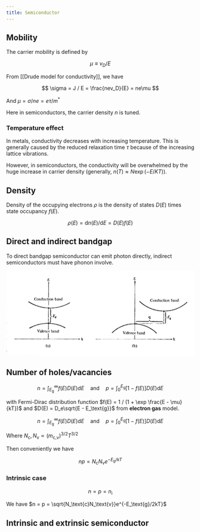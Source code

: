 ```yaml
---
title: Semiconductor
---
```


## Mobility

The carrier mobility is defined by

$$ \mu \equiv v_D / E $$

From [[Drude model for conductivity]], we have

$$ \sigma = J / E = \frac{nev_D}{E} = ne\mu $$

And $\mu = \sigma / ne = e\tau/m^*$

Here in semiconductors, the carrier density $n$ is tuned.

### Temperature effect

In metals, conductivity decreases with increasing temperature. This is generally caused by the reduced relaxation time $\tau$ because of the increasing lattice vibrations.

However, in semiconductors, the conductivity will be overwhelmed by the huge increase in carrier density (generally, $n(T) \approx N\exp(-E/KT)$).

## Density

Density of the occupying electrons $\rho$ is the density of states $D(E)$ times state occupancy $f(E)$.

$$ \rho(E) = \mathrm{d}n(E) / \mathrm{d}E = D(E)f(E) $$

## Direct and indirect bandgap

To direct bandgap semiconductor can emit photon directly, indirect semiconductors must have phonon involve.

![Direct and indirect band gap. (via Ashcroft / Mermin)](20200823.png)

## Number of holes/vacancies

$$ n = \int^\infty_{E_\text{g}} f(E) D(E) \mathrm{d}E \quad \text{and} \quad p = \int^{E_\text{g}}_0 [1-f(E)] D(E) \mathrm{d}E $$

with Fermi-Dirac distribution function $f(E) = 1 / (1 + \exp \frac{E - \mu}{kT})$ and $D(E) = D_e\sqrt{E - E_\text{g}}$ from **electron gas** model.

$$ n = \int^\infty_{E_\text{g}} f(E) D(E) \mathrm{d}E \quad \text{and} \quad p = \int^{E_\text{g}}_0 [1-f(E)] D(E) \mathrm{d}E $$

Where $N_\text{c}, N_\text{v} \propto (m_{\text{c,v}})^{3/2} T^{3/2}$

Then conveniently we have

$$ np = N_\text{c}N_\text{v}e^{-E_\text{g}/kT} $$

### Intrinsic case

$$ n = p = n_\text{i} $$

We have $n = p = \sqrt{N_\text{c}N_\text{v}}e^{-E_\text{g}/2kT}$

## Intrinsic and extrinsic semiconductor